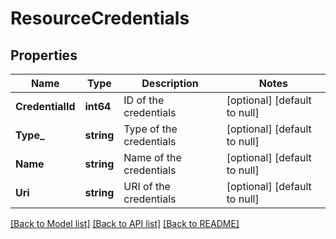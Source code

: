 # ResourceCredentials

## Properties
Name | Type | Description | Notes
------------ | ------------- | ------------- | -------------
**CredentialId** | **int64** | ID of the credentials | [optional] [default to null]
**Type_** | **string** | Type of the credentials | [optional] [default to null]
**Name** | **string** | Name of the credentials | [optional] [default to null]
**Uri** | **string** | URI of the credentials | [optional] [default to null]

[[Back to Model list]](../README.md#documentation-for-models) [[Back to API list]](../README.md#documentation-for-api-endpoints) [[Back to README]](../README.md)


